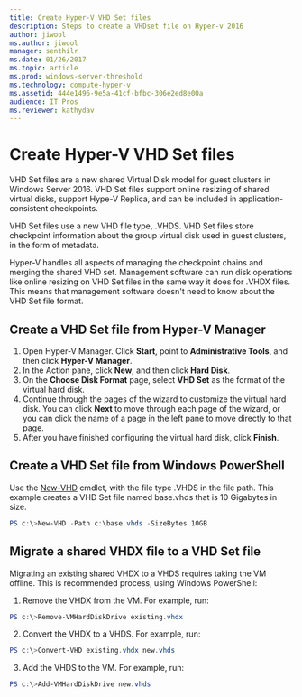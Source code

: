 ```yaml
---
title: Create Hyper-V VHD Set files
description: Steps to create a VHDset file on Hyper-v 2016
author: jiwool
ms.author: jiwool
manager: senthilr
ms.date: 01/26/2017
ms.topic: article
ms.prod: windows-server-threshold
ms.technology: compute-hyper-v
ms.assetid: 444e1496-9e5a-41cf-bfbc-306e2ed8e00a
audience: IT Pros
ms.reviewer: kathydav
---
```


# Create Hyper-V VHD Set files
VHD Set files are a new shared Virtual Disk model for guest clusters in Windows Server 2016. VHD Set files support online resizing of shared virtual disks, support Hype-V Replica, and can be included in application-consistent checkpoints. 

VHD Set files use a new VHD file type, .VHDS. VHD Set files store checkpoint information about the group virtual disk used in guest clusters, in the form of metadata.

Hyper-V handles all aspects of managing the checkpoint chains and merging the shared VHD set. Management software can run disk operations like online resizing on VHD Set files in the same way it does for .VHDX files. This means that management software doesn't need to know about the VHD Set file format.

## Create a VHD Set file from Hyper-V Manager

1.	Open Hyper-V Manager. Click **Start**, point to **Administrative Tools**, and then click **Hyper-V Manager**.
2.	In the Action pane, click **New**, and then click **Hard Disk**.
3.	On the **Choose Disk Format** page, select **VHD Set** as the format of the virtual hard disk.
4.	Continue through the pages of the wizard to customize the virtual hard disk. You can click **Next** to move through each page of the wizard, or you can click the name of a page in the left pane to move directly to that page.
5.	After you have finished configuring the virtual hard disk, click **Finish**.

## Create a VHD Set file from Windows PowerShell

Use the [New-VHD](https://technet.microsoft.com/library/hh848503.aspx) cmdlet, with the file type .VHDS in the file path. This example creates a VHD Set file named base.vhds that is 10 Gigabytes in size.

``` PowerShell
PS c:\>New-VHD -Path c:\base.vhds -SizeBytes 10GB
```

## Migrate a shared VHDX file to a VHD Set file

Migrating an existing shared VHDX to a VHDS requires taking the VM offline. This is recommended process, using Windows PowerShell:

1.	Remove the VHDX from the VM. For example, run: 
  ``` PowerShell
  PS c:\>Remove-VMHardDiskDrive existing.vhdx
  ```
  
2.	Convert the VHDX to a VHDS. For example, run:
  ``` PowerShell
  PS c:\>Convert-VHD existing.vhdx new.vhds
  ```
  
3.	Add the VHDS to the VM. For example, run:
  ``` PowerShell
  PS c:\>Add-VMHardDiskDrive new.vhds
  ```
  




